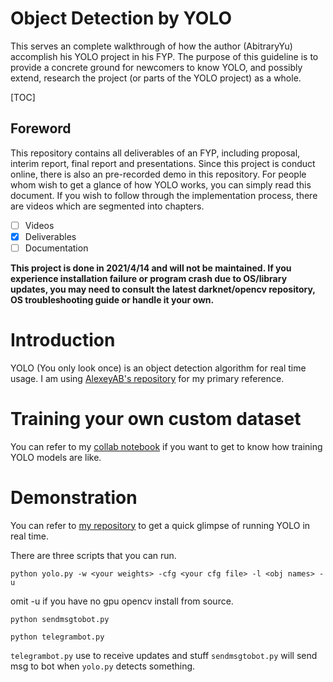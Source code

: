 # Object Detection by YOLO

This serves an complete walkthrough of how the author (AbitraryYu) accomplish his YOLO project in his FYP. The purpose of this guideline is to provide a concrete ground for newcomers to know YOLO, and possibly extend, research the project (or parts of the YOLO project) as a whole.



[TOC]

## Foreword

This repository contains all deliverables of an FYP, including proposal, interim report, final report and presentations. Since this project is conduct online, there is also an pre-recorded demo in this repository. For people whom wish to get a glance of how YOLO works, you can simply read this document. If you wish to follow through the implementation process, there are videos which are segmented into chapters.

- [ ] Videos
- [x] Deliverables
- [ ] Documentation

**This project is done in 2021/4/14 and will not be maintained. If you experience installation failure or program crash due to OS/library updates, you may need to consult the latest darknet/opencv repository, OS troubleshooting guide or handle it your own.**

# Introduction

YOLO (You only look once) is an object detection algorithm for real time usage. I am using [AlexeyAB's repository](https://github.com/AlexeyAB/darknet) for my primary reference. 



# Training your own custom dataset

You can refer to my [collab notebook](https://colab.research.google.com/drive/1qke-dIgsnCK5DXHN-or_DMBZxGJ64TAe?usp=sharing) if you want to get to know how training YOLO models are like.

# Demonstration

You can refer to [my repository](https://github.com/AbitraryYu/ObjectDetectionYOLO) to get a quick glimpse of running YOLO in real time.

There are three scripts that you can run.

```
python yolo.py -w <your weights> -cfg <your cfg file> -l <obj names> -u
```

omit -u if you have no gpu opencv install from source.

```
python sendmsgtobot.py
```

```
python telegrambot.py
```

`telegrambot.py` use to receive updates and stuff `sendmsgtobot.py` will send msg to bot when `yolo.py` detects something.
